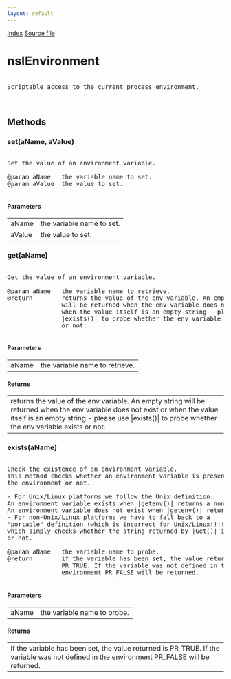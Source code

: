 ```yaml
---
layout: default
---
```

<div id='links'><a href="../index.html">Index</a>
<a href="http://dxr.mozilla.org/mozilla-central/source/xpcom/threads/nsIEnvironment.idl">Source file</a>
</div>

# nsIEnvironment #
<pre>  
Scriptable access to the current process environment.  
  
  
</pre>
## Methods ##

### set(aName, aValue) ###
<pre>  
Set the value of an environment variable.  
  
@param aName   the variable name to set.  
@param aValue  the value to set.  
  
</pre>
#### Parameters ####

<table>

<tr>
<td>aName</td>
<td>the variable name to set.  
</td>
</tr>

<tr>
<td>aValue</td>
<td>the value to set.  
</td>
</tr>

</table>

### get(aName) ###
<pre>  
Get the value of an environment variable.  
  
@param aName   the variable name to retrieve.  
@return        returns the value of the env variable. An empty string  
               will be returned when the env variable does not exist or  
               when the value itself is an empty string - please use  
               |exists()| to probe whether the env variable exists  
               or not.  
  
</pre>
#### Parameters ####

<table>

<tr>
<td>aName</td>
<td>the variable name to retrieve.  
</td>
</tr>

</table>

#### Returns ####

<table>

<tr>
<td>returns the value of the env variable. An empty string  
               will be returned when the env variable does not exist or  
               when the value itself is an empty string - please use  
               |exists()| to probe whether the env variable exists  
               or not.  
</td>
</tr>

</table>

### exists(aName) ###
<pre>  
Check the existence of an environment variable.  
This method checks whether an environment variable is present in  
the environment or not.  
  
- For Unix/Linux platforms we follow the Unix definition:  
An environment variable exists when |getenv()| returns a non-NULL value.  
An environment variable does not exist when |getenv()| returns NULL.  
- For non-Unix/Linux platforms we have to fall back to a   
"portable" definition (which is incorrect for Unix/Linux!!!!)  
which simply checks whether the string returned by |Get()| is empty  
or not.  
  
@param aName   the variable name to probe.  
@return        if the variable has been set, the value returned is  
               PR_TRUE. If the variable was not defined in the  
               environment PR_FALSE will be returned.  
  
</pre>
#### Parameters ####

<table>

<tr>
<td>aName</td>
<td>the variable name to probe.  
</td>
</tr>

</table>

#### Returns ####

<table>

<tr>
<td>if the variable has been set, the value returned is  
               PR_TRUE. If the variable was not defined in the  
               environment PR_FALSE will be returned.  
</td>
</tr>

</table>
